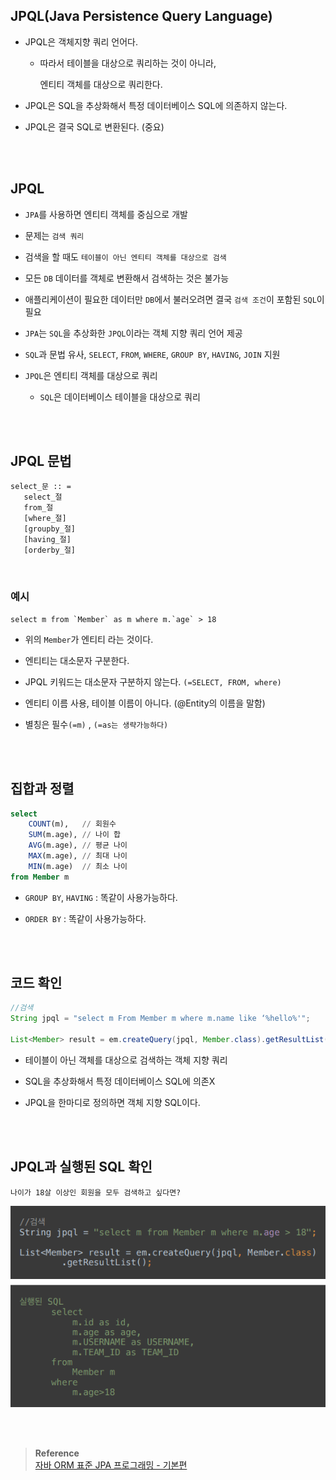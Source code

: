 ## JPQL(Java Persistence Query Language)

- JPQL은 객체지향 쿼리 언어다.

    - 따라서 테이블을 대상으로 쿼리하는 것이 아니라, 
    
        엔티티 객체를 대상으로 쿼리한다.

- JPQL은 SQL을 추상화해서 특정 데이터베이스 SQL에 의존하지 않는다.
- JPQL은 결국 SQL로 변환된다. (중요)

<br/><br/>

## JPQL

- `JPA`를 사용하면 엔티티 객체를 중심으로 개발

- 문제는 `검색 쿼리`
- 검색을 할 때도 `테이블이 아닌 엔티티 객체를 대상으로 검색`
- 모든 `DB` 데이터를 객체로 변환해서 검색하는 것은 불가능
- 애플리케이션이 필요한 데이터만 `DB`에서 불러오려면 결국 `검색 조건`이 포함된 `SQL`이 필요
- `JPA`는 `SQL`을 추상화한 `JPQL`이라는 객체 지향 쿼리 언어 제공
- `SQL`과 문법 유사, `SELECT`, `FROM`, `WHERE`, `GROUP BY`, `HAVING`, `JOIN` 지원
- `JPQL`은 엔티티 객체를 대상으로 쿼리
    - `SQL`은 데이터베이스 테이블을 대상으로 쿼리





<br/><br/>

## JPQL 문법

```
select_문 :: =
   select_절
   from_절
   [where_절]
   [groupby_절]
   [having_절]
   [orderby_절]
```


<br/>

### 예시
```
select m from `Member` as m where m.`age` > 18
```

- 위의 `Member`가 엔티티 라는 것이다.

- 엔티티는 대소문자 구분한다.

- JPQL 키워드는 대소문자 구분하지 않는다. `(=SELECT, FROM, where)`

- 엔티티 이름 사용, 테이블 이름이 아니다. (@Entity의 이름을 말함)

- 별칭은 필수`(=m)` , `(=as는 생략가능하다)`

<br/><br/>

## 집합과 정렬

```sql
select
    COUNT(m),   // 회원수
    SUM(m.age), // 나이 합
    AVG(m.age), // 평균 나이
    MAX(m.age), // 최대 나이
    MIN(m.age)  // 최소 나이
from Member m
```

- `GROUP BY`, `HAVING` : 똑같이 사용가능하다.

- `ORDER BY` : 똑같이 사용가능하다.



<br/><br/>

## 코드 확인

```java
//검색
String jpql = "select m From Member m where m.name like ‘%hello%'";

List<Member> result = em.createQuery(jpql, Member.class).getResultList();
```


- 테이블이 아닌 객체를 대상으로 검색하는 객체 지향 쿼리

- SQL을 추상화해서 특정 데이터베이스 SQL에 의존X
- JPQL을 한마디로 정의하면 객체 지향 SQL이다.

<br/><br/>

## JPQL과 실행된 SQL 확인

```
나이가 18살 이상인 회원을 모두 검색하고 싶다면?
```

![이미지](/programming/img/입문379.PNG)




<br/><br/>

>**Reference** <br/>[자바 ORM 표준 JPA 프로그래밍 - 기본편](https://www.inflearn.com/course/ORM-JPA-Basic)

